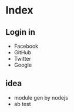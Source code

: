 # Index

## Login in 
- Facebook
- GitHub
- Twitter
- Google

## idea
- module gen by nodejs
- ab test
